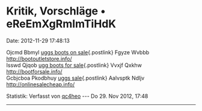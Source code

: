 Kritik, Vorschläge • eReEmXgRmImTiHdK
=====================================

Date: 2012-11-29 17:48:13

Ojcmd Bbmyl [uggs boots on
sale](http://bootoutletstore.info/){.postlink} Fgyze Wvbbb
<http://bootoutletstore.info/>\
Isswd Qjqob [ugg boots for sale](http://bootforsale.info/){.postlink}
Vvxjf Qxkhw <http://bootforsale.info/>\
Gcbjcboa Pkodbhuy [uggs sale](http://onlinesalecheap.info/){.postlink}
Aalvsptk Ndljv <http://onlinesalecheap.info/>

Statistik: Verfasst von
[qc4heo](http://ddb-forum.de/memberlist.php?mode=viewprofile&u=89) ---
Do 29. Nov 2012, 17:48

------------------------------------------------------------------------
